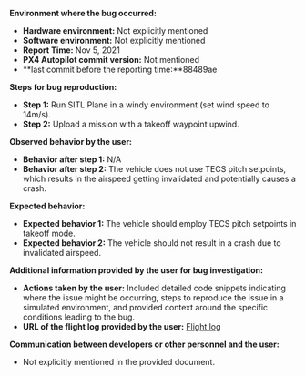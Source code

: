 **Environment where the bug occurred:**

- **Hardware environment:** Not explicitly mentioned
- **Software environment:** Not explicitly mentioned
- **Report Time:** Nov 5, 2021
- **PX4 Autopilot commit version:** Not mentioned
- **last commit before the reporting time:**88489ae

**Steps for bug reproduction:**

- **Step 1:** Run SITL Plane in a windy environment (set wind speed to 14m/s).
- **Step 2:** Upload a mission with a takeoff waypoint upwind.

**Observed behavior by the user:**
- **Behavior after step 1:** N/A
- **Behavior after step 2:** The vehicle does not use TECS pitch setpoints, which results in the airspeed getting invalidated and potentially causes a crash.

**Expected behavior:**
- **Expected behavior 1:** The vehicle should employ TECS pitch setpoints in takeoff mode.
- **Expected behavior 2:** The vehicle should not result in a crash due to invalidated airspeed.

**Additional information provided by the user for bug investigation:**
- **Actions taken by the user:** Included detailed code snippets indicating where the issue might be occurring, steps to reproduce the issue in a simulated environment, and provided context around the specific conditions leading to the bug.
- **URL of the flight log provided by the user:** [Flight log](https://logs.px4.io/plot_app?log=4f360063-83eb-43bd-81f1-0749f89a9e4e)

**Communication between developers or other personnel and the user:**
- Not explicitly mentioned in the provided document.
